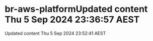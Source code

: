 # br-aws-platformUpdated content Thu  5 Sep 2024 23:36:57 AEST
Updated content Thu  5 Sep 2024 23:52:41 AEST
